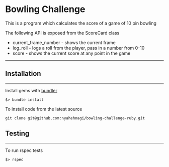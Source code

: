 # Bowling Challenge

This is a program which calculates the score of a game of 10 pin bowling

The following API is exposed from the ScoreCard class

* current_frame_number - shows the current frame
* log_roll - logs a roll from the player, pass in a number from 0-10
* score - shows the current score at any point in the game

----------------------
## Installation
----------------------
Install gems with [bundler](https://bundler.io/ "bundler") 
~~~~
$> bundle install 
~~~~
To install code from the latest source
~~~~
git clone git@github.com:nyahehnagi/bowling-challenge-ruby.git
~~~~

## Testing
-----------------------
To run rspec tests
~~~~
$> rspec
~~~~